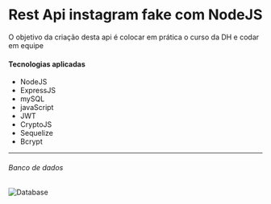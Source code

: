 # Rest Api instagram fake com NodeJS

O objetivo da criação desta api é colocar em prática o curso da DH e codar em equipe

#### Tecnologias aplicadas

- NodeJS
- ExpressJS
- mySQL
- javaScript
- JWT
- CryptoJS
- Sequelize
- Bcrypt

------------

###### Banco de dados

![Database](http://alessandrodev.com/imagens/database.png "Database")

